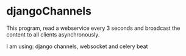 # djangoChannels
<p>This program, read a webservice every 3 seconds and broadcast the content to all clients asynchronously.</p>
<p>I am using: django channels, websocket and celery beat</p>
